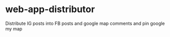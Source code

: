 # web-app-distributor
Distribute IG posts into FB posts and google map comments and pin google my map
